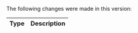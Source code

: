 The following changes were made in this version:

| Type | Description |
| ---- | ----------- |

[comment]: # (Use one of the following types: feature, bugfix, tech)
